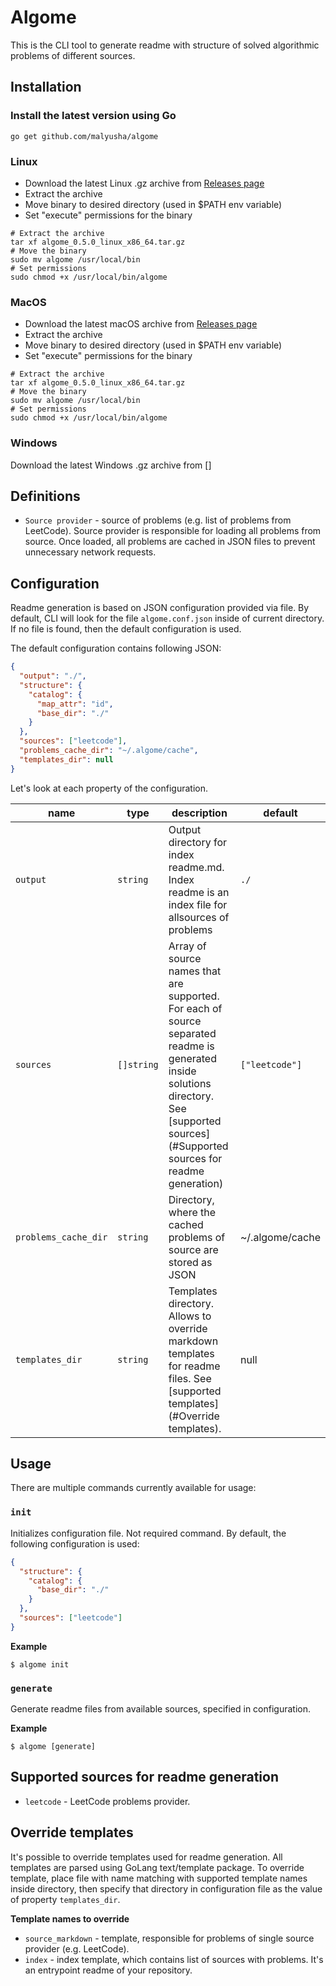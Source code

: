 # Algome

This is the CLI tool to generate readme with structure of solved algorithmic problems of different
sources.

## Installation

### Install the latest version using Go

`go get github.com/malyusha/algome`

### Linux

* Download the latest Linux .gz archive
  from [Releases page](https://github.com/malyusha/algome/relases)
* Extract the archive
* Move binary to desired directory (used in $PATH env variable)
* Set "execute" permissions for the binary

```shell
# Extract the archive
tar xf algome_0.5.0_linux_x86_64.tar.gz
# Move the binary
sudo mv algome /usr/local/bin
# Set permissions
sudo chmod +x /usr/local/bin/algome
```

### MacOS

* Download the latest macOS archive from [Releases page](https://github.com/malyusha/algome/relases)
* Extract the archive
* Move binary to desired directory (used in $PATH env variable)
* Set "execute" permissions for the binary

```shell
# Extract the archive
tar xf algome_0.5.0_linux_x86_64.tar.gz
# Move the binary
sudo mv algome /usr/local/bin
# Set permissions
sudo chmod +x /usr/local/bin/algome
```

### Windows

Download the latest Windows .gz archive from []

## Definitions

* `Source provider` - source of problems (e.g. list of problems from LeetCode). Source provider is
  responsible for loading all problems from source. Once loaded, all problems are cached in JSON
  files to prevent unnecessary network requests.

## Configuration

Readme generation is based on JSON configuration provided via file. By default, CLI will look for
the file `algome.conf.json` inside of current directory. If no file is found, then the default
configuration is used.

The default configuration contains following JSON:

```json
{
  "output": "./",
  "structure": {
    "catalog": {
      "map_attr": "id",
      "base_dir": "./"
    }
  },
  "sources": ["leetcode"],
  "problems_cache_dir": "~/.algome/cache",
  "templates_dir": null
}
```

Let's look at each property of the configuration.

| name                 | type       | description                                                                                                                                                                              | default         |
|----------------------|------------|------------------------------------------------------------------------------------------------------------------------------------------------------------------------------------------|-----------------|
| `output`             | `string`   | Output directory for index readme.md. Index readme is an index file for allsources of problems                                                                                           | `./`            |
| `sources`            | `[]string` | Array of source names that are supported. For each of source separated readme is generated inside solutions directory. See [supported sources](#Supported sources for readme generation) | `["leetcode"]`  |
| `problems_cache_dir` | `string`   | Directory, where the cached problems of source are stored as JSON                                                                                                                        | ~/.algome/cache |
| `templates_dir`      | `string`   | Templates directory. Allows to override markdown templates for readme files. See [supported templates](#Override templates).                                                             | null            |

## Usage

There are multiple commands currently available for usage:

### `init`

Initializes configuration file. Not required command. By default, the following configuration is
used:

```json
{
  "structure": {
    "catalog": {
      "base_dir": "./"
    }
  },
  "sources": ["leetcode"]
}
```

**Example**

```
$ algome init
```

### `generate`

Generate readme files from available sources, specified in configuration.

**Example**

```
$ algome [generate]
```

## Supported sources for readme generation

* `leetcode` - LeetCode problems provider.

## Override templates

It's possible to override templates used for readme generation. All templates are parsed using
GoLang text/template package.
To override template, place file with name matching with supported template names inside directory,
then specify that directory in configuration file as the value of property `templates_dir`.

**Template names to override**

* `source_markdown` - template, responsible for problems of single source provider (e.g. LeetCode).
* `index` - index template, which contains list of sources with problems. It's an entrypoint readme
  of your repository.